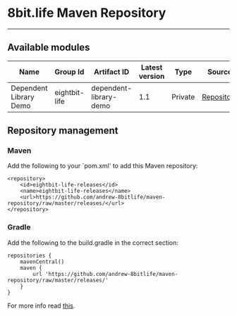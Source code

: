 # 8bit.life Maven Repository
---

## Available modules


| Name                         | Group Id      | Artifact ID                   | Latest version | Type    | Source |
|------------------------------|---------------|-------------------------------|----------------|---------|--------|
|Dependent Library Demo        | eightbit-life | dependent-library-demo        | 1.1            | Private | [Repository](https://github.com/andrew-8bitlife/dependent-library-demo) |

## Repository management

### Maven

Add the following to your `pom.xml' to add this Maven repository:

```
<repository>
    <id>eightbit-life-releases</id>
    <name>eightbit-life-releases</name>
    <url>https://github.com/andrew-8bitlife/maven-repository/raw/master/releases/</url>
</repository>
```

### Gradle

Add the following to the build.gradle in the correct section:

```
repositories {
    mavenCentral()
    maven {
        url 'https://github.com/andrew-8bitlife/maven-repository/raw/master/releases/'
    }
}
```

For more info read [this](http://www.gradle.org/docs/current/userguide/artifact_dependencies_tutorial.html).

